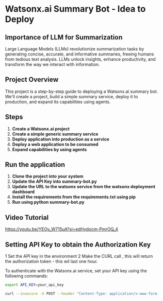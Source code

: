 # Watsonx.ai Summary Bot - Idea to Deploy

## Importance of LLM for Summarization

Large Language Models (LLMs) revolutionize summarization tasks by generating concise, accurate, and informative summaries, freeing humans from tedious text analysis. LLMs unlock insights, enhance productivity, and transform the way we interact with information.

## Project Overview

This project is a step-by-step guide to deploying a Watsonx.ai summary bot. We'll create a project, build a simple summary service, deploy it to production, and expand its capabilities using agents.

## Steps

1. **Create a Watsonx.ai project**
2. **Create a simple generic summary service**
3. **Deploy application into production as a service**
4. **Deploy a web application to be consumed**
5. **Expand capabilities by using agents**

## Run the application

1. **Clone the project into your system**
2. **Update the API Key into summary-bot.py**
3. **Update the URL to the watsonx service from the watsonx deployment dashboard**
4. **Install the requirements from the requirements.txt using pip**
5. **Run using python summary-bot.py**


## Video Tutorial

https://youtu.be/YEOv_W715uA?si=edHydocm-PmrOQ_4

## Setting API Key to obtain the Authorization Key

1 Set the API key in the environment 
2 Make the CURL call , this will return the authorization token - this wil last one hour.

To authenticate with the Watsonx.ai service, set your API key using the following commands:

```bash
export API_KEY=your_api_key

curl --insecure -X POST --header "Content-Type: application/x-www-form-urlencoded" --header "Accept: application/json" --data-urlencode "grant_type=urn:ibm:params:oauth:grant-type:apikey" --data-urlencode "apikey=$API_KEY" "https://iam.cloud.ibm.com/identity/token"
